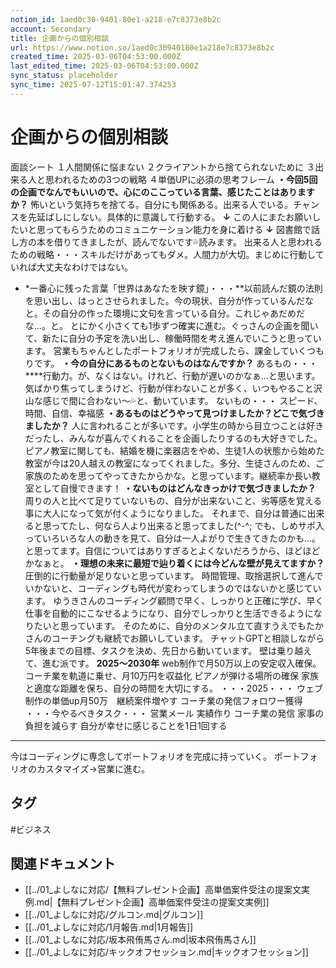 ```yaml
---
notion_id: 1aed0c30-9401-80e1-a218-e7c8373e8b2c
account: Secondary
title: 企画からの個別相談
url: https://www.notion.so/1aed0c30940180e1a218e7c8373e8b2c
created_time: 2025-03-06T04:53:00.000Z
last_edited_time: 2025-03-06T04:53:00.000Z
sync_status: placeholder
sync_time: 2025-07-12T15:01:47.374253
---
```

# 企画からの個別相談

  面談シート
  １人間関係に悩まない
  ２クライアントから捨てられないために
  ３出来る人と思われるための3つの戦略
  ４単価UPに必須の思考フレーム
  **・今回5回の企画でなんでもいいので、心にのここっている言葉、感じたことはありますか？**
  怖いという気持ちを捨てる。自分にも関係ある。出来る人でいる。チャンスを先延ばしにしない。具体的に意識して行動する。
  **↓**
  この人にまたお願いしたいと思ってもらうためのコミュニケーション能力を身に着ける
  **↓**
  図書館で話し方の本を借りてきましたが、読んでないです💦読みます。
  出来る人と思われるための戦略・・・スキルだけがあってもダメ。人間力が大切。まじめに行動していれば大丈夫なわけではない。
  - *一番心に残った言葉「世界はあなたを映す鏡」・・・**以前読んだ鏡の法則を思い出し、はっとさせられました。今の現状、自分が作っているんだなと。その自分の作った環境に文句を言っている自分。これじゃあだめだな…。と。
  とにかく小さくても1歩ずつ確実に進む。ぐっさんの企画を聞いて、新たに自分の予定を洗い出し、稼働時間を考え進んでいこうと思っています。
  営業もちゃんとしたポートフォリオが完成したら、課金していくつもりです。
  **・今の自分にあるものとないものはなんですか？**
  あるもの・・・
****行動力。が、なくはない。けれど、行動が遅いのかなぁ…と思います。
  気ばかり焦ってしまうけど、行動が伴わないことが多く、いつもやること沢山な感じで間に合わない～💦と、動いています。
  ないもの・・・
  スピード、時間、自信、幸福感
  **・あるものはどうやって見つけましたか？どこで気づきましたか？**
  人に言われることが多いです。小学生の時から目立つことは好きだったし、みんなが喜んでくれることを企画したりするのも大好きでした。
  ピアノ教室に関しても、結婚を機に楽器店をやめ、生徒1人の状態から始めた教室が今は20人越えの教室になってくれました。多分、生徒さんのため、ご家族のためを思ってやってきたからかな。と思っています。継続率か長い教室として自慢できます！
  **・ないものはどんなきっかけで気づきましたか？**
周りの人と比べて足りていないもの、自分が出来ないこと、劣等感を覚える事に大人になって気が付くようになりました。
  それまで、自分は普通に出来ると思ってたし、何なら人より出来ると思ってました(^-^;
  でも、しめサポ入っていろいろな人の動きを見て、自分は一人よがりで生きてきたのかも…。と思ってます。自信についてはありすぎるとよくないだろうから、ほどほどかなぁと。
  **・理想の未来に最短で辿り着くには今どんな壁が見えてますか？**
  圧倒的に行動量が足りないと思っています。
時間管理、取捨選択して進んでいかないと、コーディングも時代が変わってしまうのではないかと感じています。
ゆうきさんのコーディング顧問で早く、しっかりと正確に学び、早く仕事を自動的にこなせるようになり、自分でしっかりと生活できるようになりたいと思っています。
そのために、自分のメンタル立て直すうえでもたかさんのコーチングも継続でお願いしています。
  チャットGPTと相談しながら5年後までの目標、タスクを決め、先日から動いています。
  壁は乗り越えて、進む派です。
  **2025～2030年**
  web制作で月50万以上の安定収入確保。
  コーチ業を軌道に乗せ、月10万円を収益化
  ピアノが弾ける場所の確保
  家族と適度な距離を保ち、自分の時間を大切にする。
  ・・・2025・・・
  ウェブ制作の単価up月50万　継続案件増やす
  コーチ業の発信フォロワー獲得
  ・・・今やるべきタスク・・・
  営業メール
  実績作り
  コーチ業の発信
  家事の負担を減らす
  自分が幸せに感じることを1日1回する
  ---
  今はコーディングに専念してポートフォリオを完成に持っていく。
  ポートフォリオのカスタマイズ→営業に進む。

## タグ

#ビジネス 

## 関連ドキュメント

- [[../01_よしなに対応/【無料プレゼント企画】高単価案件受注の提案文実例.md|【無料プレゼント企画】高単価案件受注の提案文実例]]
- [[../01_よしなに対応/グルコン.md|グルコン]]
- [[../01_よしなに対応/1月報告.md|1月報告]]
- [[../01_よしなに対応/坂本飛侑馬さん.md|坂本飛侑馬さん]]
- [[../01_よしなに対応/キックオフセッション.md|キックオフセッション]]
